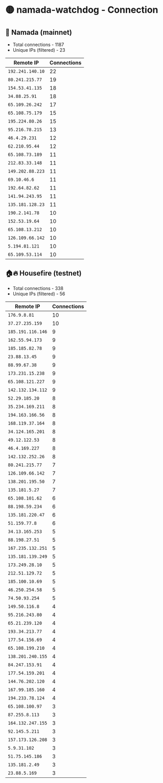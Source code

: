 # 🟡 namada-watchdog - Connection

## 🚀 Namada (mainnet)
- Total connections - 1187
- Unique IPs (filtered) - 23

| Remote IP | Connections |
|-----------|-------------|
| `192.241.140.10` | 22 |
| `80.241.215.77` | 19 |
| `154.53.41.135` | 18 |
| `34.88.25.91` | 18 |
| `65.109.26.242` | 17 |
| `65.108.75.179` | 15 |
| `195.224.80.26` | 15 |
| `95.216.78.215` | 13 |
| `46.4.29.231` | 12 |
| `62.210.95.44` | 12 |
| `65.108.73.189` | 11 |
| `212.83.33.148` | 11 |
| `149.202.88.223` | 11 |
| `69.10.46.6` | 11 |
| `192.64.82.62` | 11 |
| `141.94.243.95` | 11 |
| `135.181.128.23` | 11 |
| `190.2.141.78` | 10 |
| `152.53.19.64` | 10 |
| `65.108.13.212` | 10 |
| `126.109.66.142` | 10 |
| `5.194.81.121` | 10 |
| `65.109.53.114` | 10 |

## 🏠🔥 Housefire (testnet)

- Total connections - 338
- Unique IPs (filtered) - 56

| Remote IP | Connections |
|-----------|-------------|
| `176.9.8.81` | 10 |
| `37.27.235.159` | 10 |
| `185.191.116.146` | 9 |
| `162.55.94.173` | 9 |
| `185.185.82.78` | 9 |
| `23.88.13.45` | 9 |
| `88.99.67.38` | 9 |
| `173.231.15.238` | 9 |
| `65.108.121.227` | 9 |
| `142.132.134.112` | 9 |
| `52.29.185.20` | 8 |
| `35.234.169.211` | 8 |
| `194.163.166.56` | 8 |
| `168.119.37.164` | 8 |
| `34.124.165.201` | 8 |
| `49.12.122.53` | 8 |
| `46.4.169.227` | 8 |
| `142.132.252.26` | 8 |
| `80.241.215.77` | 7 |
| `126.109.66.142` | 7 |
| `138.201.195.50` | 7 |
| `135.181.5.27` | 7 |
| `65.108.101.62` | 6 |
| `88.198.59.234` | 6 |
| `135.181.220.47` | 6 |
| `51.159.77.8` | 6 |
| `34.13.165.253` | 5 |
| `88.198.27.51` | 5 |
| `167.235.132.251` | 5 |
| `135.181.139.249` | 5 |
| `173.249.28.10` | 5 |
| `212.51.129.72` | 5 |
| `185.100.10.69` | 5 |
| `46.250.254.58` | 5 |
| `74.50.93.254` | 5 |
| `149.50.116.8` | 4 |
| `95.216.243.80` | 4 |
| `65.21.239.120` | 4 |
| `193.34.213.77` | 4 |
| `177.54.156.69` | 4 |
| `65.108.199.210` | 4 |
| `138.201.240.155` | 4 |
| `84.247.153.91` | 4 |
| `177.54.159.201` | 4 |
| `144.76.202.120` | 4 |
| `167.99.185.160` | 4 |
| `194.233.78.124` | 4 |
| `65.108.100.97` | 3 |
| `87.255.8.113` | 3 |
| `164.132.247.155` | 3 |
| `92.145.5.211` | 3 |
| `157.173.126.208` | 3 |
| `5.9.31.102` | 3 |
| `51.75.145.186` | 3 |
| `135.181.2.49` | 3 |
| `23.88.5.169` | 3 |

